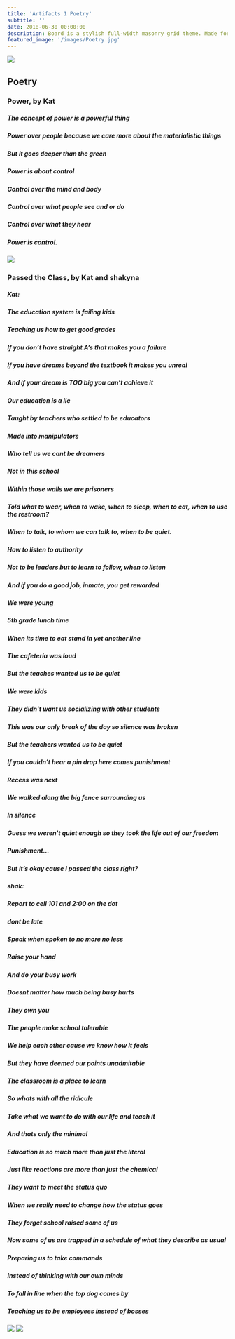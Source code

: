 ```yaml
---
title: 'Artifacts 1 Poetry'
subtitle: ''
date: 2018-06-30 00:00:00
description: Board is a stylish full-width masonry grid theme. Made for designers, artists, photographers and developers to show off their best work.
featured_image: '/images/Poetry.jpg'
---
```


![](/images/Poetry.jpg)

## Poetry

### Power, by Kat

##### The concept of power is a powerful thing
##### Power over people because we care more about the materialistic things
##### But it goes deeper than the green
##### Power is about control 
##### Control over the mind and body 
##### Control over what people see and or do
##### Control over what they hear
##### Power is control.

<img src="/images/Kat.jpg">

### Passed the Class, by Kat and shakyna

##### Kat: 
##### The education system is failing kids
##### Teaching us how to get good grades
##### If you don’t have straight A’s that makes you a failure
##### If you have dreams beyond the textbook it makes you unreal
##### And if your dream is TOO big you can’t achieve it
##### Our education is a lie
##### Taught by teachers who settled to be educators
##### Made into manipulators
##### Who tell us we cant be dreamers
##### Not in this school 
##### Within those walls we are prisoners
##### Told what to wear, when to wake, when to sleep, when to eat, when to use the restroom?
##### When to talk, to whom we can talk to, when to be quiet.
##### How to listen to authority
##### Not to be leaders but to learn to follow, when to listen
##### And if you do a good job, inmate, you get rewarded
##### We were young
##### 5th grade lunch time
##### When its time to eat stand in yet another line
##### The cafeteria was loud
##### But the teaches wanted us to be quiet
##### We were kids
##### They didn't want us socializing with other students
##### This was our only break of the day so silence was broken
##### But the teachers wanted us to be quiet
##### If you couldn’t hear a pin drop here comes punishment
##### Recess was next
##### We walked along the big fence surrounding us
##### In silence
##### Guess we weren't quiet enough so they took the life out of our freedom
##### Punishment...
##### But it’s okay cause I passed the class right?

##### shak:
##### Report to cell 101 and 2:00 on the dot
#####  dont be late 
##### Speak when spoken to no more no less
##### Raise your hand
#####  And do your busy work 
##### Doesnt matter how much being busy hurts 
##### They own you
##### The people make school tolerable 
##### We help each other cause we know how it feels 
##### But they have deemed our points unadmitable 
##### The classroom is a place to learn  
##### So whats with all the ridicule 
##### Take what we want to do with our life and teach it
##### And thats only the minimal 
##### Education is so much more than just the literal 
##### Just like reactions are more than just the chemical 
##### They want to meet the status quo 
##### When we really need to change how the status goes 
##### They forget school raised some of us 
##### Now some of us are trapped in a schedule of what they describe as usual 
##### Preparing us to take commands 
##### Instead of thinking with our own minds 
##### To fall in line when the top dog comes by
##### Teaching us to be employees instead of bosses 

<img src="/images/Kat.jpg">

<img src="/images/shakyna.jpeg">

